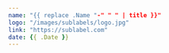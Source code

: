 ```yaml
---
name: "{{ replace .Name "-" " " | title }}"
logo: "/images/sublabels/logo.jpg"
link: "https://sublabel.com"
date: {{ .Date }}
---
```

